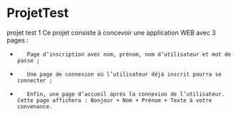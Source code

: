 # ProjetTest
projet test 1
Ce projet consiste à concevoir une application WEB avec 3 pages :
-        Page d’inscription avec nom, prénom, nom d’utilisateur et mot de passe ;
-        Une page de connexion où l’utilisateur déjà inscrit pourra se connecter ;
-        Enfin, une page d’accueil après la connexion de l’utilisateur. Cette page affichera : Bonjour + Nom + Prénom + Texte à votre convenance.

